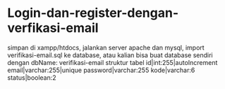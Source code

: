 # Login-dan-register-dengan-verfikasi-email
simpan di xampp/htdocs, jalankan server apache dan mysql, import verifikasi-email.sql ke database, atau kalian bisa buat database sendiri dengan 
dbName: verifikasi-email
struktur tabel
id|int:255|autoIncrement
email|varchar:255|unique
password|varchar:255
kode|varchar:6
status|boolean:2
